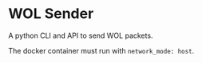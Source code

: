 WOL Sender
==========

A python CLI and API to send WOL packets.

The docker container must run with `network_mode: host`.
